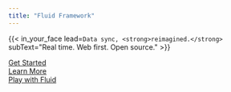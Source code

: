 ```yaml
---
title: "Fluid Framework"
---
```


{{< in_your_face lead=`Data sync, <strong>reimagined.</strong>`
subText="Real time. Web first. Open source." >}}


<div class="ctas">
    <div class="container">
        <div class="row">
            <div class="col-sm-4 col-xs-6"><a class="cta" id="cta-get-started-link" href="/get-started"><div class="cta-icon get-started"></div>Get Started</a></div>
            <div class="col-sm-4 col-xs-6"><a class="cta" id="cta-learn-link" href="/learn-more"><div class="cta-icon learn"></div>Learn More</a></div>
            <div class="col-sm-4 col-xs-6"><a class="cta" id="cta-play-link" href="/play"><div class="cta-icon play"></div>Play with Fluid</a></div>
        </div>
    </div>
</div>
